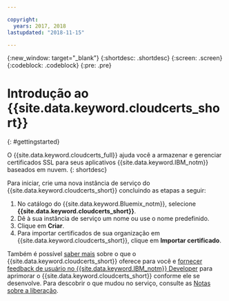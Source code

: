 ```yaml
---

copyright:
  years: 2017, 2018
lastupdated: "2018-11-15"

---
```

{:new_window: target="_blank"}
{:shortdesc: .shortdesc}
{:screen: .screen}
{:codeblock: .codeblock}
{:pre: .pre}

# Introdução ao {{site.data.keyword.cloudcerts_short}}
{: #gettingstarted}

O {{site.data.keyword.cloudcerts_full}} ajuda você a armazenar e gerenciar certificados SSL para seus aplicativos
{{site.data.keyword.IBM_notm}} baseados em nuvem.
{: shortdesc}

Para iniciar, crie uma nova instância de serviço do {{site.data.keyword.cloudcerts_short}} concluindo as etapas a seguir:

1. No catálogo do {{site.data.keyword.Bluemix_notm}}, selecione **{{site.data.keyword.cloudcerts_short}}**.
2. Dê à sua instância de serviço um nome ou use o nome predefinido.
3. Clique em **Criar**.
4. Para importar certificados de sua organização em {{site.data.keyword.cloudcerts_short}}, clique em
**Importar certificado**.  

Também é possível [saber mais](about.html) sobre o que o {{site.data.keyword.cloudcerts_short}} oferece para você e [fornecer feedback de usuário no {{site.data.keyword.IBM_notm}} Developer](troubleshooting.html#getting-help-and-support) para aprimorar o {{site.data.keyword.cloudcerts_short}} conforme ele se desenvolve. Para descobrir
o que mudou no serviço, consulte as [Notas sobre a liberação](release-notes.html).
